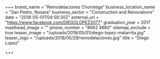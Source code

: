 +++
brand_name = "Remodelaciones Chorotega"
business_location_name = "San Pedro, Nosara"
business_sector = "Construction and Renovations"
date = "2018-05-01T04:59:30Z"
external_url = "https://www.facebook.com/DIEGOLOPEZ2077"
graduation_year = 2017
masthead_image = ""
phone_number = "8662 4660"
sitemap_exclude = true
teaser_image = "/uploads/2018/05/01/diego-lopez-matarrita.jpg"
teaser_logo = "/uploads/2018/05/29/remodelaciones.jpg"
title = "Diego Lopez"

+++

